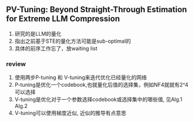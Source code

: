 ## PV-Tuning: Beyond Straight-Through Estimation for Extreme LLM Compression
1. 研究的是LLM的量化
2. 指出之前基于STE的量化方法可能是sub-optimal的
3. 具体的前序工作忘了，放waiting list   


### review
1. 使用两步P-tuning 和 V-tuning来迭代优化已经量化的网络
2. P-tuning是优化一个codebook,也就量化后值的选择集，例如NF4就就有2^4可以选择
3. V-tuning是优化对于一个参数选择codebook或选择集中的哪些值, 见Alg.1 Alg.2
4. V-tuning可以使用梯度近似, 近似的推导有点意思